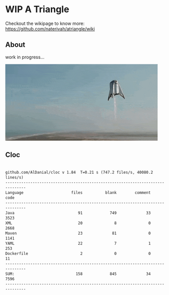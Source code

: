 # WIP A Triangle

  Checkout the wikipage to know more: https://github.com/naterivah/atriangle/wiki

  ## About
  work in progress...

  ![Screenshot](./docs/starhopper.gif?raw=true?style=center)

  ## Cloc 
 ``` 
 
github.com/AlDanial/cloc v 1.84  T=0.21 s (747.2 files/s, 40080.2 lines/s)
-------------------------------------------------------------------------------
Language                     files          blank        comment           code
-------------------------------------------------------------------------------
Java                            91            749             33           3523
XML                             20              8              0           2668
Maven                           23             81              0           1141
YAML                            22              7              1            253
Dockerfile                       2              0              0             11
-------------------------------------------------------------------------------
SUM:                           158            845             34           7596
------------------------------------------------------------------------------- 
 ```
